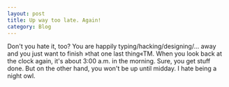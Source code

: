 ```yaml
---
layout: post
title: Up way too late. Again!
category: Blog
---
```


Don't you hate it, too? You are happily typing/hacking/designing/... away and you just want to finish »that one last thing«TM. When you look back at the clock again, it's about 3:00 a.m. in the morning. Sure, you get stuff done. But on the other hand, you won't be up until midday. I hate being a night owl.